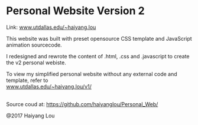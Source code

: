 # Personal Website Version 2

Link: www.utdallas.edu/~haiyang.lou <br />

This website was built with preset opensource CSS template and JavaScript animation sourcecode. <br />

I redesigned and rewrote the content of .html, .css and .javascript to create the v2 personal webiste. <br />

To view my simplified personal website without any external code and template, refer to <br />
www.utdallas.edu/~haiyang.lou/v1/ <br /><br />

Source coud at: https://github.com/haiyanglou/Personal_Web/ <br />

@2017 Haiyang Lou

